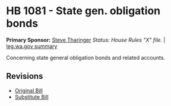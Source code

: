 # HB 1081 - State gen. obligation bonds
**Primary Sponsor:** [Steve Tharinger](/person/leg/steve.tharinger.md)
*Status: House Rules "X" file.* | [leg.wa.gov summary](https://app.leg.wa.gov/billsummary?BillNumber=1081&Year=2021)

Concerning state general obligation bonds and related accounts.

## Revisions
* [Original Bill](1/)
* [Substitute Bill](S/)